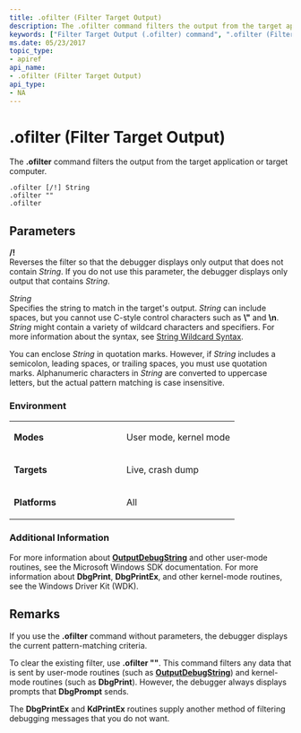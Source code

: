 ```yaml
---
title: .ofilter (Filter Target Output)
description: The .ofilter command filters the output from the target application or target computer.
keywords: ["Filter Target Output (.ofilter) command", ".ofilter (Filter Target Output) Windows Debugging"]
ms.date: 05/23/2017
topic_type:
- apiref
api_name:
- .ofilter (Filter Target Output)
api_type:
- NA
---
```


# .ofilter (Filter Target Output)


The **.ofilter** command filters the output from the target application or target computer.

```dbgcmd
.ofilter [/!] String 
.ofilter "" 
.ofilter 
```

## <span id="ddk_meta_filter_target_output_dbg"></span><span id="DDK_META_FILTER_TARGET_OUTPUT_DBG"></span>Parameters


<span id="_______________"></span> **/!**   
Reverses the filter so that the debugger displays only output that does not contain *String*. If you do not use this parameter, the debugger displays only output that contains *String*.

<span id="_______String______"></span><span id="_______string______"></span><span id="_______STRING______"></span> *String*   
Specifies the string to match in the target's output. *String* can include spaces, but you cannot use C-style control characters such as **\\"** and **\\n**. *String* might contain a variety of wildcard characters and specifiers. For more information about the syntax, see [String Wildcard Syntax](string-wildcard-syntax.md).

You can enclose *String* in quotation marks. However, if *String* includes a semicolon, leading spaces, or trailing spaces, you must use quotation marks. Alphanumeric characters in *String* are converted to uppercase letters, but the actual pattern matching is case insensitive.

### <span id="Environment"></span><span id="environment"></span><span id="ENVIRONMENT"></span>Environment

<table>
<colgroup>
<col width="50%" />
<col width="50%" />
</colgroup>
<tbody>
<tr class="odd">
<td align="left"><p><strong>Modes</strong></p></td>
<td align="left"><p>User mode, kernel mode</p></td>
</tr>
<tr class="even">
<td align="left"><p><strong>Targets</strong></p></td>
<td align="left"><p>Live, crash dump</p></td>
</tr>
<tr class="odd">
<td align="left"><p><strong>Platforms</strong></p></td>
<td align="left"><p>All</p></td>
</tr>
</tbody>
</table>

 

### <span id="Additional_Information"></span><span id="additional_information"></span><span id="ADDITIONAL_INFORMATION"></span>Additional Information

For more information about [**OutputDebugString**](/windows/win32/api/debugapi/nf-debugapi-outputdebugstringw) and other user-mode routines, see the Microsoft Windows SDK documentation. For more information about **DbgPrint**, **DbgPrintEx**, and other kernel-mode routines, see the Windows Driver Kit (WDK).

## Remarks

If you use the **.ofilter** command without parameters, the debugger displays the current pattern-matching criteria.

To clear the existing filter, use **.ofilter ""**. This command filters any data that is sent by user-mode routines (such as [**OutputDebugString**](/windows/win32/api/debugapi/nf-debugapi-outputdebugstringw)) and kernel-mode routines (such as **DbgPrint**). However, the debugger always displays prompts that **DbgPrompt** sends.

The **DbgPrintEx** and **KdPrintEx** routines supply another method of filtering debugging messages that you do not want.

 

